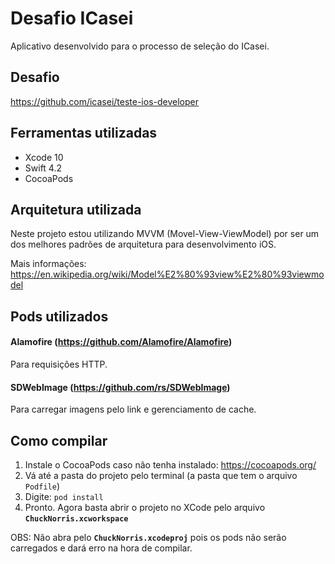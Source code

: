 
# Desafio ICasei 

Aplicativo desenvolvido para o processo de seleção do ICasei.

## Desafio

https://github.com/icasei/teste-ios-developer

## Ferramentas utilizadas

- Xcode 10
- Swift 4.2
- CocoaPods

## Arquitetura utilizada

Neste projeto estou utilizando MVVM (Movel-View-ViewModel) por ser um dos melhores padrões de arquitetura para desenvolvimento iOS.

Mais informações: https://en.wikipedia.org/wiki/Model%E2%80%93view%E2%80%93viewmodel

## Pods utilizados

#### Alamofire (https://github.com/Alamofire/Alamofire)
Para requisições HTTP.

#### SDWebImage (https://github.com/rs/SDWebImage)
Para carregar imagens pelo link e gerenciamento de cache.


## Como compilar

1. Instale o CocoaPods caso não tenha instalado: https://cocoapods.org/
2. Vá até a pasta do projeto pelo terminal (a pasta que tem o arquivo `Podfile`)
3. Digite: `pod install`
4. Pronto. Agora basta abrir o projeto no XCode pelo arquivo **`ChuckNorris.xcworkspace`**

OBS: Não abra pelo **`ChuckNorris.xcodeproj`** pois os pods não serão carregados e dará erro na hora de compilar.
